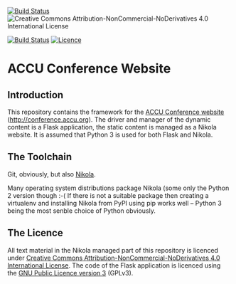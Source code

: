 [![Build Status](https://travis-ci.org/ACCUConf/ACCUConfWebsite_Static.svg?branch=master)](https://travis-ci.org/ACCUConf/ACCUConfWebsite_Static)
![Creative Commons Attribution-NonCommercial-NoDerivatives 4.0 International License](https://i.creativecommons.org/l/by-nc-nd/4.0/88x31.png)

[![Build Status](https://travis-ci.org/ACCUConf/ACCUConfWebsite_Flask.svg?branch=master)](https://travis-ci.org/ACCUConf/ACCUConfWebsite_Flask)
[![Licence](https://img.shields.io/badge/license-GPL_3-green.svg)](https://www.gnu.org/licenses/gpl-3.0.txt)


# ACCU Conference Website

## Introduction

This repository contains the framework for the [ACCU Conference website](http://conference.accu.org)
(http://conference.accu.org). The driver and manager of the dynamic content is a Flask application, the
static content is managed as a Nikola website. It is assumed that Python 3 is used for both Flask and
Nikola.

## The Toolchain

Git, obviously, but also [Nikola](https://getnikola.com/).

Many operating system distributions package Nikola (some only the Python 2 version though :-( If there is
not a suitable package then creating a virtualenv and installing Nikola from PyPI using pip works well –
Python 3 being the most senble choice of Python obviously.

## The Licence

All text material in the Nikola managed part of this repository is licenced
under
[Creative Commons Attribution-NonCommercial-NoDerivatives 4.0 International License](http://creativecommons.org/licenses/by-nd-nc/4.0/). The
code of the Flask application is licenced using
the [GNU Public Licence version 3](https://www.gnu.org/licenses/gpl-3.0.en.html) (GPLv3).
